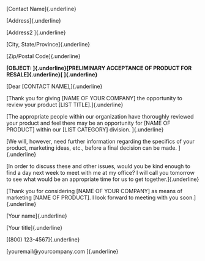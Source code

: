 [Contact Name]{.underline}

[Address]{.underline}

[Address2 ]{.underline}

[City, State/Province]{.underline}

[Zip/Postal Code]{.underline}

**[OBJECT: ]{.underline}[PRELIMINARY ACCEPTANCE OF PRODUCT FOR
RESALE]{.underline}[ ]{.underline}**

[Dear \[CONTACT NAME\],]{.underline}

[Thank you for giving \[NAME OF YOUR COMPANY\] the opportunity to review
your product \[LIST TITLE\].]{.underline}

[The appropriate people within our organization have thoroughly reviewed
your product and feel there may be an opportunity for \[NAME OF
PRODUCT\] within our \[LIST CATEGORY\] division. ]{.underline}

[We will, however, need further information regarding the specifics of
your product, marketing ideas, etc., before a final decision can be
made. ]{.underline}

[In order to discuss these and other issues, would you be kind enough to
find a day next week to meet with me at my office? I will call you
tomorrow to see what would be an appropriate time for us to get
together.]{.underline}

[Thank you for considering \[NAME OF YOUR COMPANY\] as means of
marketing \[NAME OF PRODUCT\]. I look forward to meeting with you
soon.]{.underline}

[Your name]{.underline}

[Your title]{.underline}

[(800) 123-4567]{.underline}

[youremail\@yourcompany.com ]{.underline}
